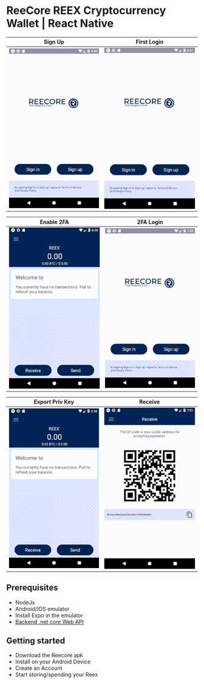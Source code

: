 # ReeCore REEX Cryptocurrency Wallet | React Native

| Sign Up  | First Login |
| ------------- | ------------- |
| ![](https://github.com/reecore-coin/official-reecore-assets/blob/master/Reecore_SignUp_s.gif)  | ![](https://github.com/reecore-coin/official-reecore-assets/blob/master/Reecore_LoginNo2FA_s.gif)  |

| Enable 2FA  | 2FA Login |
| ------------- | ------------- |
| ![](https://github.com/reecore-coin/official-reecore-assets/blob/master/Reecore_Enable2FA_s.gif)  | ![](https://github.com/reecore-coin/official-reecore-assets/blob/master/Reecore_Login2FA_s.gif)  |

| Export Priv Key  | Receive |
| ------------- | ------------- |
| ![](https://github.com/reecore-coin/official-reecore-assets/blob/master/Reecore_ExportPrivKey_s.gif)  | ![](https://github.com/reecore-coin/official-reecore-assets/blob/master/Reecore_Receive_s.gif)  |

## Prerequisites

* NodeJs
* Android/IOS emulator
* Install Expo in the emulator
* [Backend .net core Web API](https://github.com/reecore-coin/reecore-coin-mobile-wallet-api)

## Getting started

* Download the Reecore apk
* Install on your Android Device
* Create an Account
* Start storing/spending your Reex
